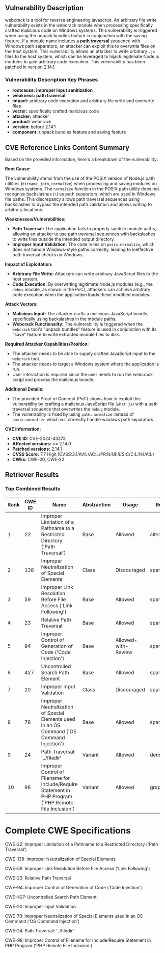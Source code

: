 ## Vulnerability Description
webcrack is a tool for reverse engineering javascript. An arbitrary file write vulnerability exists in the webcrack module when processing specifically crafted malicious code on Windows systems. This vulnerability is triggered when using the unpack bundles feature in conjunction with the saving feature. If a module name includes a **path traversal** sequence with Windows path separators, an attacker can exploit this to overwrite files on the host system. This vulnerability allows an attacker to write arbitrary `.js` files to the host system, which can be leveraged to hijack legitimate Node.js modules to gain arbitrary code execution. This vulnerability has been patched in version 2.14.1.

### Vulnerability Description Key Phrases
- **rootcause:** **improper input sanitization**
- **weakness:** **path traversal**
- **impact:** arbitrary code execution and arbitrary file write and overwrite files
- **vector:** specifically crafted malicious code
- **attacker:** attacker
- **product:** webcrack
- **version:** before 2.14.1
- **component:** unpack bundles feature and saving feature

## CVE Reference Links Content Summary
Based on the provided information, here's a breakdown of the vulnerability:

**Root Cause:**

The vulnerability stems from the use of the POSIX version of Node.js path utilities (`dirname`, `join`, `normalize`) when processing and saving modules on Windows systems. The `normalize` function in the POSIX path utility does not recognize backslashes (`\`) as path separators, which are used in Windows file paths. This discrepancy allows path traversal sequences using backslashes to bypass the intended path validation and allows writing to arbitrary locations.

**Weaknesses/Vulnerabilities:**

*   **Path Traversal:** The application fails to properly sanitize module paths, allowing an attacker to use path traversal sequences with backslashes to write files outside the intended output directory.
*   **Improper Input Validation:** The code relies on `posix.normalize`, which does not handle Windows-style paths correctly, leading to ineffective path traversal checks on Windows.

**Impact of Exploitation:**

*   **Arbitrary File Write:** Attackers can write arbitrary JavaScript files to the host system.
*   **Code Execution:** By overwriting legitimate Node.js modules (e.g., the `debug` module, as shown in the PoC), attackers can achieve arbitrary code execution when the application loads these modified modules.

**Attack Vectors:**

*   **Malicious Input:** The attacker crafts a malicious JavaScript bundle, specifically using backslashes in the module paths.
*   **Webcrack Functionality:** The vulnerability is triggered when the `webcrack` tool's "unpack bundles" feature is used in conjunction with its "save" feature to write extracted module files to disk.

**Required Attacker Capabilities/Position:**

*   The attacker needs to be able to supply crafted JavaScript input to the `webcrack` tool.
*   The attacker needs to target a Windows system where the application is run.
*   User interaction is required since the user needs to run the webcrack script and process the malicious bundle.

**Additional Details:**

*   The provided Proof of Concept (PoC) shows how to exploit this vulnerability by crafting a malicious JavaScript file (`what.js`) with a path traversal sequence that overwrites the `debug` module.
*   The vulnerability is fixed by using `path.normalize` instead of `posix.normalize` which will correctly handle windows path separators

**CVE Information:**

*   **CVE ID:** CVE-2024-43373
*   **Affected versions:** <= 2.14.0
*   **Patched versions:** 2.14.1
*   **CVSS Score:** 7.7 High (CVSS:3.1/AV:L/AC:L/PR:N/UI:R/S:C/C:L/I:H/A:L)
*   **CWEs:** CWE-20, CWE-22

## Retriever Results

### Top Combined Results

| Rank | CWE ID | Name | Abstraction | Usage  | Retrievers | Individual Scores |
|------|--------|------|-------------|-------|------------|-------------------|
| 1 | 22 | Improper Limitation of a Pathname to a Restricted Directory ('Path Traversal') | Base | Allowed | alternate_terms | 1.000 |
| 2 | 138 | Improper Neutralization of Special Elements | Class | Discouraged | sparse | 0.618 |
| 3 | 59 | Improper Link Resolution Before File Access ('Link Following') | Base | Allowed | sparse | 0.609 |
| 4 | 23 | Relative Path Traversal | Base | Allowed | sparse | 0.601 |
| 5 | 94 | Improper Control of Generation of Code ('Code Injection') | Base | Allowed-with-Review | sparse | 0.598 |
| 6 | 427 | Uncontrolled Search Path Element | Base | Allowed | sparse | 0.589 |
| 7 | 20 | Improper Input Validation | Class | Discouraged | sparse | 0.579 |
| 8 | 78 | Improper Neutralization of Special Elements used in an OS Command ('OS Command Injection') | Base | Allowed | sparse | 0.572 |
| 9 | 24 | Path Traversal: '../filedir' | Variant | Allowed | dense | 0.563 |
| 10 | 98 | Improper Control of Filename for Include/Require Statement in PHP Program ('PHP Remote File Inclusion') | Variant | Allowed | graph | 0.002 |



# Complete CWE Specifications

CWE-22: Improper Limitation of a Pathname to a Restricted Directory ('Path Traversal')

CWE-138: Improper Neutralization of Special Elements

CWE-59: Improper Link Resolution Before File Access ('Link Following')

CWE-23: Relative Path Traversal

CWE-94: Improper Control of Generation of Code ('Code Injection')

CWE-427: Uncontrolled Search Path Element

CWE-20: Improper Input Validation

CWE-78: Improper Neutralization of Special Elements used in an OS Command ('OS Command Injection')

CWE-24: Path Traversal: '../filedir'

CWE-98: Improper Control of Filename for Include/Require Statement in PHP Program ('PHP Remote File Inclusion')